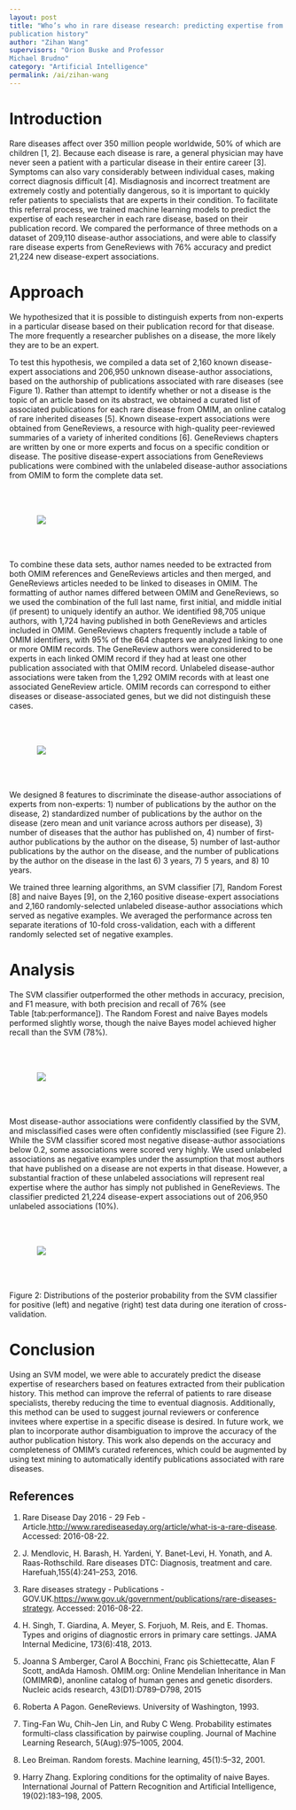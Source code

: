 ```yaml
---
layout: post
title: "Who’s who in rare disease research: predicting expertise from
publication history"
author: "Zihan Wang"
supervisors: "Orion Buske and Professor
Michael Brudno"
category: "Artificial Intelligence"
permalink: /ai/zihan-wang
---
```


Introduction 
============

Rare diseases affect over 350 million people worldwide, 50% of which are
children [1, 2]. Because each disease is rare, a general physician
may have never seen a patient with a particular disease in their entire
career [3]. Symptoms can also vary considerably between individual
cases, making correct diagnosis difficult [4]. Misdiagnosis and
incorrect treatment are extremely costly and potentially dangerous, so
it is important to quickly refer patients to specialists that are
experts in their condition. To facilitate this referral process, we
trained machine learning models to predict the expertise of each
researcher in each rare disease, based on their publication record. We
compared the performance of three methods on a dataset of 209,110
disease-author associations, and were able to classify rare disease
experts from GeneReviews with 76% accuracy and predict 21,224 new
disease-expert associations.

Approach 
========

We hypothesized that it is possible to distinguish experts from
non-experts in a particular disease based on their publication record
for that disease. The more frequently a researcher publishes on a
disease, the more likely they are to be an expert.

To test this hypothesis, we compiled a data set of 2,160 known
disease-expert associations and 206,950 unknown disease-author
associations, based on the authorship of publications associated with
rare diseases (see Figure 1). Rather than attempt to
identify whether or not a disease is the topic of an article based on
its abstract, we obtained a curated list of associated publications for
each rare disease from OMIM, an online catalog of rare inherited
diseases [5]. Known disease-expert associations were obtained from
GeneReviews, a resource with high-quality peer-reviewed summaries of a
variety of inherited conditions [6]. GeneReviews chapters are written by
one or more experts and focus on a specific condition or disease. The
positive disease-expert associations from GeneReviews publications were
combined with the unlabeled disease-author associations from OMIM to
form the complete data set.

<img style="margin:50" src="{{ site.baseurl }}/assets/wz-fig1.png"/>

To combine these data sets, author names needed to be extracted from
both OMIM references and GeneReviews articles and then merged, and
GeneReviews articles needed to be linked to diseases in OMIM. The
formatting of author names differed between OMIM and GeneReviews, so we
used the combination of the full last name, first initial, and middle
initial (if present) to uniquely identify an author. We identified
98,705 unique authors, with 1,724 having published in both GeneReviews
and articles included in OMIM. GeneReviews chapters frequently include a
table of OMIM identifiers, with 95% of the 664 chapters we analyzed
linking to one or more OMIM records. The GeneReview authors were
considered to be experts in each linked OMIM record if they had at least
one other publication associated with that OMIM record. Unlabeled
disease-author associations were taken from the 1,292 OMIM records with
at least one associated GeneReview article. OMIM records can correspond
to either diseases or disease-associated genes, but we did not
distinguish these cases.

<img style="margin:50" src="{{ site.baseurl }}/assets/wz-table1.png"/>

We designed 8 features to discriminate the disease-author associations
of experts from non-experts: 1) number of publications by the author on
the disease, 2) standardized number of publications by the author on the
disease (zero mean and unit variance across authors per disease), 3)
number of diseases that the author has published on, 4) number of
first-author publications by the author on the disease, 5) number of
last-author publications by the author on the disease, and the number of
publications by the author on the disease in the last 6) 3 years, 7) 5
years, and 8) 10 years.

We trained three learning algorithms, an SVM classifier [7], Random
Forest [8] and naive Bayes [9], on the 2,160 positive disease-expert
associations and 2,160 randomly-selected unlabeled disease-author
associations which served as negative examples. We averaged the
performance across ten separate iterations of 10-fold cross-validation,
each with a different randomly selected set of negative examples.

Analysis
========

The SVM classifier outperformed the other methods in accuracy,
precision, and F1 measure, with both precision and recall of 76% (see
Table \[tab:performance\]). The Random Forest and naive Bayes models
performed slightly worse, though the naive Bayes model achieved higher
recall than the SVM (78%).

<img style="margin:50" src="{{ site.baseurl }}/assets/wz-fig1.png"/>

Most disease-author associations were confidently classified by the SVM,
and misclassified cases were often confidently misclassified (see
Figure 2). While the SVM classifier scored most
negative disease-author associations below 0.2, some associations were
scored very highly. We used unlabeled associations as negative examples
under the assumption that most authors that have published on a disease
are not experts in that disease. However, a substantial fraction of
these unlabeled associations will represent real expertise where the
author has simply not published in GeneReviews. The classifier predicted
21,224 disease-expert associations out of 206,950 unlabeled associations
(10%).

<img style="margin:50" src="{{ site.baseurl }}/assets/wz-figure2.png"/>

Figure 2: Distributions of the posterior probability from the SVM classifier for positive (left) and negative (right) test data during one iteration of cross-validation. 

Conclusion
==========

Using an SVM model, we were able to accurately predict the disease
expertise of researchers based on features extracted from their
publication history. This method can improve the referral of patients to
rare disease specialists, thereby reducing the time to eventual
diagnosis. Additionally, this method can be used to suggest journal
reviewers or conference invitees where expertise in a specific disease
is desired. In future work, we plan to incorporate author disambiguation
to improve the accuracy of the author publication history. This work
also depends on the accuracy and completeness of OMIM’s curated
references, which could be augmented by using text mining to
automatically identify publications associated with rare diseases.

References
---------

1. Rare Disease Day 2016 - 29 Feb - Article.http://www.rarediseaseday.org/article/what-is-a-rare-disease. Accessed: 2016-08-22. 

2. J. Mendlovic,  H. Barash,  H. Yardeni,  Y. Banet-Levi,  H. Yonath,  and A. Raas-Rothschild.   Rare  diseases  DTC:  Diagnosis,  treatment  and  care. Harefuah,155(4):241–253, 2016.

3. Rare  diseases  strategy  -  Publications  -  GOV.UK.https://www.gov.uk/government/publications/rare-diseases-strategy.   Accessed:   2016-08-22. 

4.  H. Singh, T. Giardina, A. Meyer, S. Forjuoh, M. Reis, and E. Thomas. Types and origins of diagnostic errors in primary care settings. JAMA Internal Medicine, 173(6):418, 2013. 

5. Joanna S Amberger, Carol A Bocchini, Franc ̧ois Schiettecatte, Alan F Scott, andAda Hamosh.  OMIM.org:  Online Mendelian Inheritance in Man (OMIMR©), anonline catalog of human genes and genetic disorders. Nucleic acids research, 43(D1):D789–D798, 2015

6. Roberta A Pagon. GeneReviews. University of Washington, 1993. 

7. Ting-Fan  Wu,  Chih-Jen  Lin,  and  Ruby  C  Weng.    Probability  estimates  formulti-class  classification  by  pairwise  coupling. Journal  of  Machine  Learning Research, 5(Aug):975–1005, 2004.

8. Leo Breiman. Random forests. Machine learning, 45(1):5–32, 2001.

9. Harry Zhang. Exploring   conditions   for   the   optimality   of   naive Bayes. International   Journal   of   Pattern   Recognition   and   Artificial   Intelligence, 19(02):183–198, 2005. 

